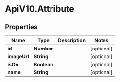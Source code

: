 # ApiV10.Attribute

## Properties

Name | Type | Description | Notes
------------ | ------------- | ------------- | -------------
**id** | **Number** |  | [optional] 
**imageUrl** | **String** |  | [optional] 
**isOn** | **Boolean** |  | [optional] 
**name** | **String** |  | [optional] 


